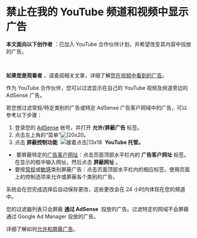 # 禁止在我的 YouTube 频道和视频中显示广告

**本文面向以下创作者** ：已加入 YouTube 合作伙伴计划，并希望改变其内容中投放的广告。

 

**如果您是观看者** ，请查阅相关文章，详细了解[您在视频中看到的广告](https://support.google.com/youtube/answer/3181017)。

作为 YouTube 合作伙伴，您可以过滤显示在自己的 YouTube 视频及频道旁边的 AdSense 广告。

若您想过滤常规/特定类别的广告或特定 AdSense 广告客户网域中的广告，可以参考以下步骤：

1. 登录您的 [AdSense](http://www.adsense.com/) 帐号，并打开 **允许/屏蔽广告** 标签。
2. 点击左上角的“菜单”![|20x20](https://lh3.googleusercontent.com/-l4mGLaJDIfuYjE1y_12moE5OdJXOKffXVAJwKpPG4u_4kFa59AKJxkUrqCb=w20-h20)。
3. 点击 **屏蔽控制功能**  ![接着点击|13x18](https://lh3.googleusercontent.com/SaY5lqCwN7kppnS546l9ys-E2sZftTTIHjBrdV-WsGPIhGjaxcEXjfgdIfW_UNG7Sw0=w13-h18 "接着点击")  **YouTube 托管。**
  * **​​** 要屏蔽特定的[广告客户网址](https://support.google.com/adsense/bin/answer.py?answer=164657)：点击页面顶部水平栏内的 **广告客户网址** 标签。在显示的框中输入网址，然后点击 **屏蔽网址** 。
  * 要按[常规](https://support.google.com/adsense/bin/answer.py?answer=186376)或[敏感](https://support.google.com/adsense/bin/answer.py?answer=164131)类别屏蔽广告：点击页面顶部水平栏内的相应标签。使用页面上的控制选项来允许或屏蔽各个类别的广告。

系统会在您完成选择后自动保存更改，这些更改会在 24 小时内体现在您的频道中。

您的过滤器列表只会屏蔽 **通过 AdSense**  投放的广告。过滤特定的网域不会屏蔽通过 Google Ad Manager 投放的广告。

详细了解如何[允许和屏蔽广告](https://support.google.com/adsense/bin/topic.py?topic=23390)。
